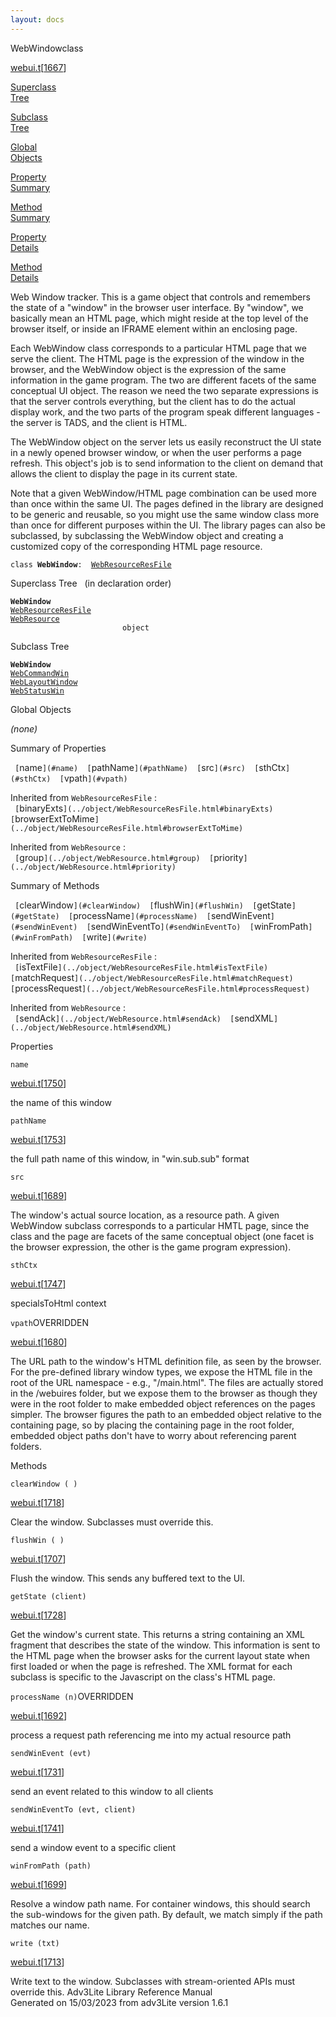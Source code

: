 ```yaml
---
layout: docs
---
```

<span class="title">WebWindow</span><span class="type">class</span>

[webui.t](../file/webui.t.html)\[[1667](../source/webui.t.html#1667)\]

[Superclass  
Tree](#_SuperClassTree_)

[Subclass  
Tree](#_SubClassTree_)

[Global  
Objects](#_ObjectSummary_)

[Property  
Summary](#_PropSummary_)

[Method  
Summary](#_MethodSummary_)

[Property  
Details](#_Properties_)

[Method  
Details](#_Methods_)



Web Window tracker. This is a game object that controls and remembers
the state of a "window" in the browser user interface. By "window", we
basically mean an HTML page, which might reside at the top level of the
browser itself, or inside an IFRAME element within an enclosing page.

Each WebWindow class corresponds to a particular HTML page that we serve
the client. The HTML page is the expression of the window in the
browser, and the WebWindow object is the expression of the same
information in the game program. The two are different facets of the
same conceptual UI object. The reason we need the two separate
expressions is that the server controls everything, but the client has
to do the actual display work, and the two parts of the program speak
different languages - the server is TADS, and the client is HTML.

The WebWindow object on the server lets us easily reconstruct the UI
state in a newly opened browser window, or when the user performs a page
refresh. This object's job is to send information to the client on
demand that allows the client to display the page in its current state.

Note that a given WebWindow/HTML page combination can be used more than
once within the same UI. The pages defined in the library are designed
to be generic and reusable, so you might use the same window class more
than once for different purposes within the UI. The library pages can
also be subclassed, by subclassing the WebWindow object and creating a
customized copy of the corresponding HTML page resource.

`class `**`WebWindow`**` :   `[`WebResourceResFile`](../object/WebResourceResFile.html)



<span id="_SuperClassTree_"></span>



<span class="hdln">Superclass Tree</span>   (in declaration order)



**`WebWindow`**  
[`WebResourceResFile`](../object/WebResourceResFile.html)  
[`WebResource`](../object/WebResource.html)  
`                         object`  
<span id="_SubClassTree_"></span>



<span class="hdln">Subclass Tree</span>  



**`WebWindow`**  
[`WebCommandWin`](../object/WebCommandWin.html)  
[`WebLayoutWindow`](../object/WebLayoutWindow.html)  
[`WebStatusWin`](../object/WebStatusWin.html)  
<span id="_ObjectSummary_"></span>



<span class="hdln">Global Objects</span>  



*(none)* <span id="_PropSummary_"></span>



<span class="hdln">Summary of Properties</span>  



` [`name`](#name)  [`pathName`](#pathName)  [`src`](#src)  [`sthCtx`](#sthCtx)  [`vpath`](#vpath)  `

Inherited from `WebResourceResFile` :  
` [`binaryExts`](../object/WebResourceResFile.html#binaryExts)  [`browserExtToMime`](../object/WebResourceResFile.html#browserExtToMime)  `

Inherited from `WebResource` :  
` [`group`](../object/WebResource.html#group)  [`priority`](../object/WebResource.html#priority)  `

<span id="_MethodSummary_"></span>



<span class="hdln">Summary of Methods</span>  



` [`clearWindow`](#clearWindow)  [`flushWin`](#flushWin)  [`getState`](#getState)  [`processName`](#processName)  [`sendWinEvent`](#sendWinEvent)  [`sendWinEventTo`](#sendWinEventTo)  [`winFromPath`](#winFromPath)  [`write`](#write)  `

Inherited from `WebResourceResFile` :  
` [`isTextFile`](../object/WebResourceResFile.html#isTextFile)  [`matchRequest`](../object/WebResourceResFile.html#matchRequest)  [`processRequest`](../object/WebResourceResFile.html#processRequest)  `

Inherited from `WebResource` :  
` [`sendAck`](../object/WebResource.html#sendAck)  [`sendXML`](../object/WebResource.html#sendXML)  `

<span id="_Properties_"></span>



<span class="hdln">Properties</span>  



<span id="name"></span>

`name`

[webui.t](../file/webui.t.html)\[[1750](../source/webui.t.html#1750)\]



the name of this window



<span id="pathName"></span>

`pathName`

[webui.t](../file/webui.t.html)\[[1753](../source/webui.t.html#1753)\]



the full path name of this window, in "win.sub.sub" format



<span id="src"></span>

`src`

[webui.t](../file/webui.t.html)\[[1689](../source/webui.t.html#1689)\]



The window's actual source location, as a resource path. A given
WebWindow subclass corresponds to a particular HMTL page, since the
class and the page are facets of the same conceptual object (one facet
is the browser expression, the other is the game program expression).



<span id="sthCtx"></span>

`sthCtx`

[webui.t](../file/webui.t.html)\[[1747](../source/webui.t.html#1747)\]



specialsToHtml context



<span id="vpath"></span>

`vpath`<span class="rem">OVERRIDDEN</span>

[webui.t](../file/webui.t.html)\[[1680](../source/webui.t.html#1680)\]



The URL path to the window's HTML definition file, as seen by the
browser. For the pre-defined library window types, we expose the HTML
file in the root of the URL namespace - e.g., "/main.html". The files are
actually stored in the /webuires folder, but we expose them to the
browser as though they were in the root folder to make embedded object
references on the pages simpler. The browser figures the path to an
embedded object relative to the containing page, so by placing the
containing page in the root folder, embedded object paths don't have to
worry about referencing parent folders.



<span id="_Methods_"></span>



<span class="hdln">Methods</span>  



<span id="clearWindow"></span>

`clearWindow ( )`

[webui.t](../file/webui.t.html)\[[1718](../source/webui.t.html#1718)\]



Clear the window. Subclasses must override this.



<span id="flushWin"></span>

`flushWin ( )`

[webui.t](../file/webui.t.html)\[[1707](../source/webui.t.html#1707)\]



Flush the window. This sends any buffered text to the UI.



<span id="getState"></span>

`getState (client)`

[webui.t](../file/webui.t.html)\[[1728](../source/webui.t.html#1728)\]



Get the window's current state. This returns a string containing an XML
fragment that describes the state of the window. This information is
sent to the HTML page when the browser asks for the current layout state
when first loaded or when the page is refreshed. The XML format for each
subclass is specific to the Javascript on the class's HTML page.



<span id="processName"></span>

`processName (n)`<span class="rem">OVERRIDDEN</span>

[webui.t](../file/webui.t.html)\[[1692](../source/webui.t.html#1692)\]



process a request path referencing me into my actual resource path



<span id="sendWinEvent"></span>

`sendWinEvent (evt)`

[webui.t](../file/webui.t.html)\[[1731](../source/webui.t.html#1731)\]



send an event related to this window to all clients



<span id="sendWinEventTo"></span>

`sendWinEventTo (evt, client)`

[webui.t](../file/webui.t.html)\[[1741](../source/webui.t.html#1741)\]



send a window event to a specific client



<span id="winFromPath"></span>

`winFromPath (path)`

[webui.t](../file/webui.t.html)\[[1699](../source/webui.t.html#1699)\]



Resolve a window path name. For container windows, this should search
the sub-windows for the given path. By default, we match simply if the
path matches our name.



<span id="write"></span>

`write (txt)`

[webui.t](../file/webui.t.html)\[[1713](../source/webui.t.html#1713)\]



Write text to the window. Subclasses with stream-oriented APIs must
override this.
Adv3Lite Library Reference Manual  
Generated on 15/03/2023 from adv3Lite version 1.6.1


